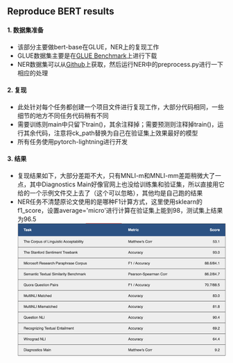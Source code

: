 ## Reproduce BERT results

#### 1. 数据集准备
- 该部分主要做bert-base在GLUE，NER上的复现工作
- GLUE数据集主要是在[GLUE Benchmark](https://gluebenchmark.com/tasks)上进行下载
- NER数据集可以从[Github](https://github.com/ningshixian/NER-CONLL2003/tree/master/data)上获取，然后运行NER中的preprocess.py进行一下相应的处理

#### 2. 复现
- 此处针对每个任务都创建一个项目文件进行复现工作，大部分代码相同，一些细节的地方不同任务代码稍有不同
- 需要训练则main中只留下train()，其余注释掉；需要预测则注释掉train()，运行其余代码，注意将ck_path替换为自己在验证集上效果最好的模型
- 所有任务使用pytorch-lightning进行开发

#### 3. 结果
- 复现结果如下，大部分差距不大，只有MNLI-m和MNLI-mm差距稍微大了一点，其中Diagnostics Main好像官网上也没给训练集和验证集，所以直接用它给的一个示例文件交上去了（这个可以忽略），其他均是自己跑的结果
- NER任务不清楚原论文使用的是哪种F1计算方式，这里使用sklearn的f1_score，设置average='micro'进行计算在验证集上能到98，测试集上结果为96.5
![img.png](img.png)
